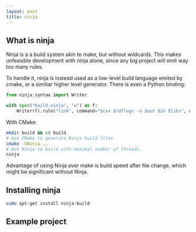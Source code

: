 ```yaml
---
layout: post
title: ninja
---
```


## What is ninja

Ninja is a a build system akin to make, but without wildcards.
This makes unfeasible development with ninja alone, since any big project 
will emit way too many rules. 

To handle it, ninja is instead used as a low-level build language emited by cmake, or a similiar 
higher level generator.
There is even a Python binding:

```py
from ninja_syntax import Writer

with open("build.ninja", "w") as f:
    Writer(f).rule("link", command="$cxx $ldflags -o $out $in $libs", description="LINK $out")
```

With CMake:

```sh
mkdir build && cd build
# Ask CMake to generate Ninja build files
cmake -GNinja ..
# Ask Ninja to build with maximal number of threads.
ninja
```

Advantage of using Ninja over make is build speed after file change, which might be significant 
without Ninja.

## Installing ninja

```sh
sudo apt-get install ninja-build
```

## Example project 


